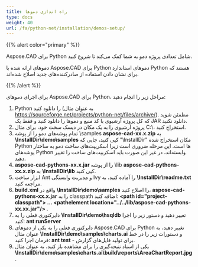 ```yaml
---
title: راه اندازی دموها
type: docs
weight: 40
url: /fa/python-net/installation/demos-setup/
---
```


{{% alert color="primary" %}}

Aspose.CAD برای Python شامل تعدادی پروژه دمو به شما کمک می‌کند تا شروع کنید.

دموهای ارائه شده با Aspose.CAD برای Python دموهای استاندارد Python هستند که برای نشان دادن استفاده از صادرکننده‌های جدید اصلاح شده‌اند.

{{% /alert %}}

برای اجرای دموهای Aspose.CAD برای Python، مراحل زیر را انجام دهید:

1. Python را دانلود کنید (به عنوان مثال https://sourceforge.net/projects/python-net/files/archive/). مطمئن شوید که کل پروژه آرشیوی با کد منبع و دموها را دانلود کنید و فقط یک JAR دانلود نکنید.
1. پروژه آرشیوی را به یک مکان در دیسک سخت خود، برای مثال C:\، استخراج کنید.
1. تمام پوشه‌های دمو را از پوشه \samples **aspose-cad-xx.x.zip** به **\InstallDir\demo\samples** کپی کنید، جایی که "\InstallDir" مکان استخراج شده Python ها است. این مرحله ضروری است زیرا اسکریپت‌های ساخت دمو به ساختار پوشه‌های Python وابسته‌اند، در غیر این صورت باید اسکریپت‌های ساخت را تغییر دهید.
1. **aspose-cad-pythons-xx.x.jar** را از پوشه \lib **aspose-cad-pythons-xx.x.zip** به **\InstallDir\lib** کپی کنید.
1. ابزار ساخت Ant و مدیریت وابستگی Ivy را آماده کنید، به **\InstallDir\readme.txt** مراجعه کنید.
1. **build.xml** واقع در **\InstallDir\demo\samples** را اصلاح کنید، **aspose-cad-pythons-xx.x.jar** را به classpath اضافه کنید:
   **\<path id="project-classpath"> ... \<pathelement location="../../lib/aspose-cad-pythons-xx.xx.jar"/> </path>**.
1. دایرکتوری فعلی را به **\InstallDir\demo\hsqldb** تغییر دهید و دستور زیر را اجرا کنید:
   **ant runServer**
1. دایرکتوری فعلی را به یکی از دموهای Aspose.CAD برای Python تغییر دهید، به عنوان مثال **\InstallDir\demo\samples\charts.ai** و دستورات زیر را در خط فرمان اجرا کنید:
   **ant test** - برای تولید فایل‌های گزارش.
1. یکی از اسناد نتیجه‌گیری را برای مشاهده باز کنید، به عنوان مثال **\InstallDir\demo\samples\charts.ai\build\reports\AreaChartReport.jpg**.
